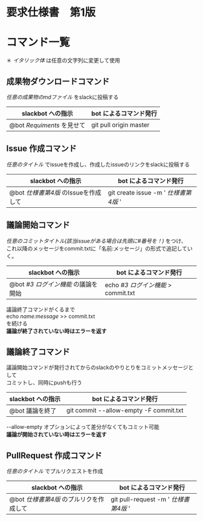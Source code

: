 # 要求仕様書　第1版


# コマンド一覧  
＊ _イタリック体_ は任意の文字列に変更して使用  

## 成果物ダウンロードコマンド

_任意の成果物のmdファイル_ をslackに投稿する  

| slackbot への指示 | bot によるコマンド発行  |
| --- | --- |
| @bot _Requiments_ を見せて |  git pull origin master |


## Issue 作成コマンド  

 _任意のタイトル_ でissueを作成し、作成したissueのリンクをslackに投稿する

| slackbot への指示 | bot によるコマンド発行  |
| --- | --- |
| @bot _仕様書第4版_ のIssueを作成して |  git create issue -m ' _仕様書第4版_ ' |

## 議論開始コマンド  

_任意のコミットタイトル(該当issueがある場合は先頭に#番号を！)_ をつけ、  
これ以降のメッセージをcommit.txtに「名前:メッセージ」の形式で追記していく。

| slackbot への指示 | bot によるコマンド発行  |
| --- | --- |
| @bot _#3 ログイン機能_ の議論を開始 |  echo _#3 ログイン機能_ > commit.txt |

議論終了コマンドがくるまで  
echo _name:message_ >> commit.txt  
を続ける  
**議論が終了されていない時はエラーを返す**


## 議論終了コマンド
議論開始コマンドが発行されてからのslackのやりとりをコミットメッセージとして  
コミットし、同時にpushも行う  

| slackbot への指示 | bot によるコマンド発行  |
| --- | --- |
| @bot 議論を終了 | git commit --allow-empty -F commit.txt |

--allow-empty オプションによって差分がなくてもコミット可能  
**議論が開始されていない時はエラーを返す**

## PullRequest 作成コマンド  

_任意のタイトル_ でプルリクエストを作成

| slackbot への指示 | bot によるコマンド発行  |
| --- | --- |
| @bot _仕様書第4版_ のプルリクを作成して | git pull-request -m ' _仕様書第4版_ ' |
